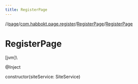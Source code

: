 ```yaml
---
title: RegisterPage
---
```

//[page](../../../index.html)/[com.habbokt.page.register](../index.html)/[RegisterPage](index.html)/[RegisterPage](-register-page.html)



# RegisterPage



[jvm]\




@Inject



constructor(siteService: SiteService)





